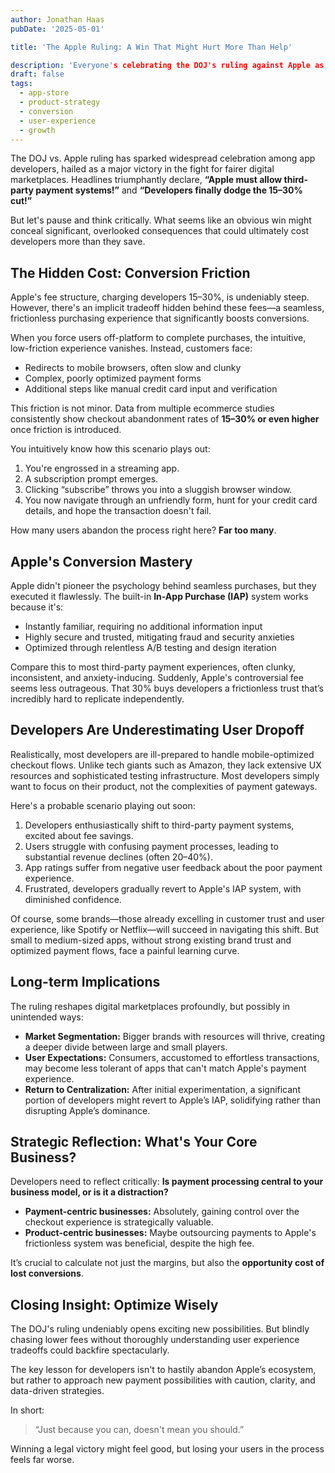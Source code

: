 ```yaml
---
author: Jonathan Haas
pubDate: '2025-05-01'

title: 'The Apple Ruling: A Win That Might Hurt More Than Help'

description: 'Everyone's celebrating the DOJ's ruling against Apple as a victory for developers—until you realize the hidden costs of off‑platform payments.'featured: false
draft: false
tags:
  - app-store
  - product-strategy
  - conversion
  - user-experience
  - growth
---
```


The DOJ vs. Apple ruling has sparked widespread celebration among app developers, hailed as a major victory in the fight for fairer digital marketplaces. Headlines triumphantly declare, **“Apple must allow third-party payment systems!”** and **“Developers finally dodge the 15–30% cut!”**

But let's pause and think critically. What seems like an obvious win might conceal significant, overlooked consequences that could ultimately cost developers more than they save.

## The Hidden Cost: Conversion Friction

Apple's fee structure, charging developers 15–30%, is undeniably steep. However, there's an implicit tradeoff hidden behind these fees—a seamless, frictionless purchasing experience that significantly boosts conversions.

When you force users off-platform to complete purchases, the intuitive, low-friction experience vanishes. Instead, customers face:

- Redirects to mobile browsers, often slow and clunky
- Complex, poorly optimized payment forms
- Additional steps like manual credit card input and verification

This friction is not minor. Data from multiple ecommerce studies consistently show checkout abandonment rates of **15–30% or even higher** once friction is introduced.

You intuitively know how this scenario plays out:

1. You're engrossed in a streaming app.
1. A subscription prompt emerges.
1. Clicking “subscribe” throws you into a sluggish browser window.
1. You now navigate through an unfriendly form, hunt for your credit card details, and hope the transaction doesn't fail.

How many users abandon the process right here? **Far too many**.

## Apple's Conversion Mastery

Apple didn't pioneer the psychology behind seamless purchases, but they executed it flawlessly. The built-in **In-App Purchase (IAP)** system works because it's:

- Instantly familiar, requiring no additional information input
- Highly secure and trusted, mitigating fraud and security anxieties
- Optimized through relentless A/B testing and design iteration

Compare this to most third-party payment experiences, often clunky, inconsistent, and anxiety-inducing. Suddenly, Apple's controversial fee seems less outrageous. That 30% buys developers a frictionless trust that’s incredibly hard to replicate independently.

## Developers Are Underestimating User Dropoff

Realistically, most developers are ill-prepared to handle mobile-optimized checkout flows. Unlike tech giants such as Amazon, they lack extensive UX resources and sophisticated testing infrastructure. Most developers simply want to focus on their product, not the complexities of payment gateways.

Here's a probable scenario playing out soon:

1. Developers enthusiastically shift to third-party payment systems, excited about fee savings.
1. Users struggle with confusing payment processes, leading to substantial revenue declines (often 20–40%).
1. App ratings suffer from negative user feedback about the poor payment experience.
1. Frustrated, developers gradually revert to Apple's IAP system, with diminished confidence.

Of course, some brands—those already excelling in customer trust and user experience, like Spotify or Netflix—will succeed in navigating this shift. But small to medium-sized apps, without strong existing brand trust and optimized payment flows, face a painful learning curve.

## Long-term Implications

The ruling reshapes digital marketplaces profoundly, but possibly in unintended ways:

- **Market Segmentation:** Bigger brands with resources will thrive, creating a deeper divide between large and small players.
- **User Expectations:** Consumers, accustomed to effortless transactions, may become less tolerant of apps that can't match Apple's payment experience.
- **Return to Centralization:** After initial experimentation, a significant portion of developers might revert to Apple’s IAP, solidifying rather than disrupting Apple’s dominance.

## Strategic Reflection: What's Your Core Business?

Developers need to reflect critically: **Is payment processing central to your business model, or is it a distraction?**

- **Payment-centric businesses:** Absolutely, gaining control over the checkout experience is strategically valuable.
- **Product-centric businesses:** Maybe outsourcing payments to Apple's frictionless system was beneficial, despite the high fee.

It’s crucial to calculate not just the margins, but also the **opportunity cost of lost conversions**.

## Closing Insight: Optimize Wisely

The DOJ's ruling undeniably opens exciting new possibilities. But blindly chasing lower fees without thoroughly understanding user experience tradeoffs could backfire spectacularly.

The key lesson for developers isn't to hastily abandon Apple’s ecosystem, but rather to approach new payment possibilities with caution, clarity, and data-driven strategies.

In short:

> “Just because you can, doesn't mean you should.”

Winning a legal victory might feel good, but losing your users in the process feels far worse.
